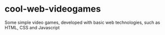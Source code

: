 # cool-web-videogames
Some simple video games, developed with basic web technologies, such as HTML, CSS and Javascript

